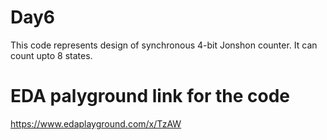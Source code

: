 # Day6
This code represents design of synchronous 4-bit Jonshon counter.
It can count upto 8 states.


# EDA palyground link for the code
https://www.edaplayground.com/x/TzAW




